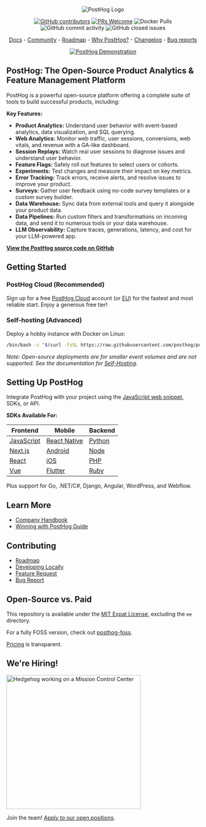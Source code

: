 <p align="center">
  <img alt="PostHog Logo" src="https://user-images.githubusercontent.com/65415371/205059737-c8a4f836-4889-4654-902e-f302b187b6a0.png">
</p>

<p align="center">
  <a href='https://posthog.com/contributors'><img alt="GitHub contributors" src="https://img.shields.io/github/contributors/posthog/posthog"/></a>
  <a href='http://makeapullrequest.com'><img alt='PRs Welcome' src='https://img.shields.io/badge/PRs-welcome-brightgreen.svg?style=shields'/></a>
  <img alt="Docker Pulls" src="https://img.shields.io/docker/pulls/posthog/posthog"/>
  <img alt="GitHub commit activity" src="https://img.shields.io/github/commit-activity/m/posthog/posthog"/>
  <img alt="GitHub closed issues" src="https://img.shields.io/github/issues-closed/posthog/posthog"/>
</p>

<p align="center">
  <a href="https://posthog.com/docs">Docs</a> - <a href="https://posthog.com/community">Community</a> - <a href="https://posthog.com/roadmap">Roadmap</a> - <a href="https://posthog.com/why">Why PostHog?</a> - <a href="https://posthog.com/changelog">Changelog</a> - <a href="https://github.com/PostHog/posthog/issues/new?assignees=&labels=bug&template=bug_report.md">Bug reports</a>
</p>

<p align="center">
  <a href="https://www.youtube.com/watch?v=2jQco8hEvTI">
    <img src="https://res.cloudinary.com/dmukukwp6/image/upload/demo_thumb_68d0d8d56d" alt="PostHog Demonstration">
  </a>
</p>

## PostHog: The Open-Source Product Analytics & Feature Management Platform

PostHog is a powerful open-source platform offering a complete suite of tools to build successful products, including:

**Key Features:**

*   **Product Analytics:** Understand user behavior with event-based analytics, data visualization, and SQL querying.
*   **Web Analytics:** Monitor web traffic, user sessions, conversions, web vitals, and revenue with a GA-like dashboard.
*   **Session Replays:** Watch real user sessions to diagnose issues and understand user behavior.
*   **Feature Flags:** Safely roll out features to select users or cohorts.
*   **Experiments:** Test changes and measure their impact on key metrics.
*   **Error Tracking:** Track errors, receive alerts, and resolve issues to improve your product.
*   **Surveys:** Gather user feedback using no-code survey templates or a custom survey builder.
*   **Data Warehouse:** Sync data from external tools and query it alongside your product data.
*   **Data Pipelines:** Run custom filters and transformations on incoming data, and send it to numerous tools or your data warehouse.
*   **LLM Observability:** Capture traces, generations, latency, and cost for your LLM-powered app.

**[View the PostHog source code on GitHub](https://github.com/PostHog/posthog)**

## Getting Started

### PostHog Cloud (Recommended)

Sign up for a free [PostHog Cloud](https://us.posthog.com/signup) account (or [EU](https://eu.posthog.com/signup)) for the fastest and most reliable start.  Enjoy a generous free tier!

### Self-hosting (Advanced)

Deploy a hobby instance with Docker on Linux:

```bash
/bin/bash -c "$(curl -fsSL https://raw.githubusercontent.com/posthog/posthog/HEAD/bin/deploy-hobby)"
```

_Note: Open-source deployments are for smaller event volumes and are not supported. See the documentation for [Self-Hosting](https://posthog.com/docs/self-host)._

## Setting Up PostHog

Integrate PostHog with your project using the [JavaScript web snippet](https://posthog.com/docs/getting-started/install?tab=snippet), SDKs, or API.

**SDKs Available For:**

| Frontend                                              | Mobile                                                          | Backend                                             |
| ----------------------------------------------------- | --------------------------------------------------------------- | --------------------------------------------------- |
| [JavaScript](https://posthog.com/docs/libraries/js)   | [React Native](https://posthog.com/docs/libraries/react-native) | [Python](https://posthog.com/docs/libraries/python) |
| [Next.js](https://posthog.com/docs/libraries/next-js) | [Android](https://posthog.com/docs/libraries/android)           | [Node](https://posthog.com/docs/libraries/node)     |
| [React](https://posthog.com/docs/libraries/react)     | [iOS](https://posthog.com/docs/libraries/ios)                   | [PHP](https://posthog.com/docs/libraries/php)       |
| [Vue](https://posthog.com/docs/libraries/vue-js)      | [Flutter](https://posthog.com/docs/libraries/flutter)           | [Ruby](https://posthog.com/docs/libraries/ruby)     |

Plus support for Go, .NET/C#, Django, Angular, WordPress, and Webflow.

## Learn More

*   [Company Handbook](https://posthog.com/handbook)
*   [Winning with PostHog Guide](https://posthog.com/docs/new-to-posthog/getting-hogpilled)

## Contributing

*   [Roadmap](https://posthog.com/roadmap)
*   [Developing Locally](https://posthog.com/handbook/engineering/developing-locally)
*   [Feature Request](https://github.com/PostHog/posthog/issues/new?assignees=&labels=enhancement%2C+feature&template=feature_request.md)
*   [Bug Report](https://github.com/PostHog/posthog/issues/new?assignees=&labels=bug&template=bug_report.md)

## Open-Source vs. Paid

This repository is available under the [MIT Expat License](https://github.com/PostHog/posthog/blob/master/LICENSE), excluding the `ee` directory.

For a fully FOSS version, check out [posthog-foss](https://github.com/PostHog/posthog-foss).

[Pricing](https://posthog.com/pricing) is transparent.

## We're Hiring!

<img src="https://res.cloudinary.com/dmukukwp6/image/upload/v1/posthog.com/src/components/Home/images/mission-control-hog" alt="Hedgehog working on a Mission Control Center" width="350px"/>

Join the team!  [Apply to our open positions](https://posthog.com/careers).